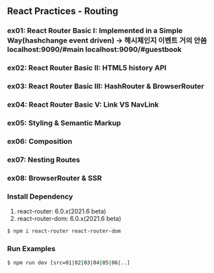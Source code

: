 ## React Practices - Routing

### ex01: React Router Basic I: Implemented in a Simple Way(hashchange event driven) -> 해시체인지 이벤트 거의 안씀 localhost:9090/#main localhost:9090/#guestbook
### ex02: React Router Basic II: HTML5 history API
### ex03: React Router Basic III: HashRouter &amp; BrowserRouter
### ex04: React Router Basic V: Link VS NavLink
### ex05: Styling &amp; Semantic Markup
### ex06: Composition
### ex07: Nesting Routes
### ex08: BrowserRouter & SSR

### Install Dependency
1. react-router: 6.0.x(2021.6 beta)
2. react-router-dom: 6.0.x(2021.6 beta)

```bash
$ npm i react-router react-router-dom
```

### Run Examples
```bash
$ npm run dev [src=01|02|03|04|05|06|..]
```

